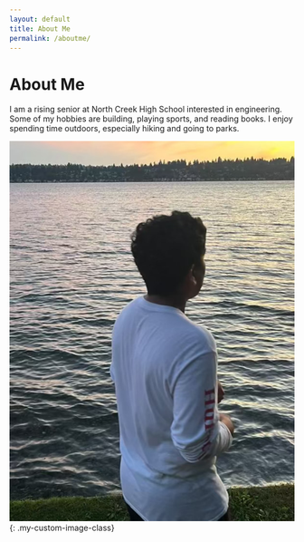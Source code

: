 ```yaml
---
layout: default
title: About Me
permalink: /aboutme/
---
```


# About Me 
I am a rising senior at North Creek High School interested in engineering. Some of my hobbies are building, playing sports, and reading books. I enjoy spending time outdoors, especially hiking and going to parks.

![Personal Image](/assets/css/images/About%20Me%20Picture.JPG){: .my-custom-image-class}